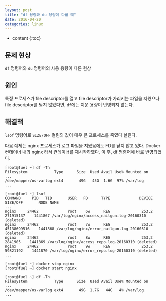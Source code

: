 ```yaml
---
layout: post
title: "df 용량과 du 용량이 다를 때"
date: 2016-04-20
categories: linux
---
```


* content
{:toc}

## 문제 현상

```df``` 명령어와 ```du``` 명령어의 사용 용량이 다른 현상


## 원인

특정 프로세스가 file descriptor를 열고 file descriptor가 가리키는 파일을 지웠으나
file descriptor를 닫지 않았다면, ```df```에는 지운 용량이 반영되지 않는다.


## 해결책

```lsof``` 명령어로 ```SIZE/OFF``` 컬럼의 값이 매우 큰 프로세스를 죽였다 살린다.

다음 예제는 nginx 프로세스가 로그 파일을 지웠음에도 FD를 닫지 않고 있다.
Docker 컨테이너 내의 nginx 라서 컨테이너를 재시작하였다. 이 후, df 명령어에 바로 반영되었다.

```
[root@fuel ~] df -Th
Filesystem            Type      Size  Used Avail Use% Mounted on
...
/dev/mapper/os-varlog ext4       49G   45G  1.6G  97% /var/log
...

[root@fuel ~] lsof
COMMAND     PID   TID       USER   FD      TYPE             DEVICE    SIZE/OFF       NODE NAME
...
nginx     24462             root    6w      REG              253,2   271915137    1441867 /var/log/nginx/access_nailgun.log-20160310 (deleted)
nginx     24462             root    7w      REG              253,2 45138699516    1441868 /var/log/nginx/error_nailgun.log-20160310 (deleted)
nginx     24462             root    8w      REG              253,2     2841905    1441869 /var/log/nginx/access_repo.log-20160310 (deleted)
nginx     24462             root    9w      REG              253,2    59821192    1441870 /var/log/nginx/error_repo.log-20160310 (deleted)
...

[root@fuel ~] docker stop nginx
[root@fuel ~] docker start nginx

[root@fuel ~] df -Th
Filesystem            Type      Size  Used Avail Use% Mounted on
...
/dev/mapper/os-varlog ext4       49G  1.7G   44G   4% /var/log
...
```
